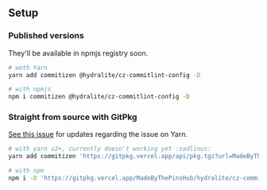 ## Setup

### Published versions

They'll be available in npmjs registry soon.

```sh
# woth Yarn
yarn add commitizen @hydralite/cz-commitlint-config -D

# with npmjs
npm i commitizen @hydralite/cz-commitlint-config -D
```

### Straight from source with GitPkg

[See this issue](https://github.com/EqualMa/gitpkg/issues/22) for updates regarding the issue on Yarn.

```sh
# with yarn v2+, currently doesn't working yet :sadlinus:
yarn add commitizen 'https://gitpkg.vercel.app/api/pkg.tgz?url=MadeByThePinsHub%2Fhydralite%2Fcz-commitlint-config&commit=gitpodify' -D

# with npm
npm i -D 'https://gitpkg.vercel.app/MadeByThePinsHub/hydralite/cz-commitliny-config?gitpodify'
```